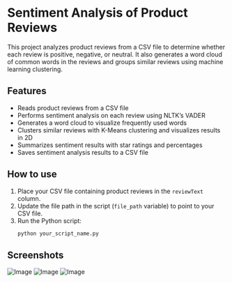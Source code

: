 # Sentiment Analysis of Product Reviews

This project analyzes product reviews from a CSV file to determine whether each review is positive, negative, or neutral. It also generates a word cloud of common words in the reviews and groups similar reviews using machine learning clustering.

## Features

- Reads product reviews from a CSV file
- Performs sentiment analysis on each review using NLTK’s VADER
- Generates a word cloud to visualize frequently used words
- Clusters similar reviews with K-Means clustering and visualizes results in 2D
- Summarizes sentiment results with star ratings and percentages
- Saves sentiment analysis results to a CSV file

## How to use

1. Place your CSV file containing product reviews in the `reviewText` column.
2. Update the file path in the script (`file_path` variable) to point to your CSV file.
3. Run the Python script:
   ```bash
   python your_script_name.py

## Screenshots

![Image](https://github.com/user-attachments/assets/f22faf99-e0a2-449b-a952-2ccb3796fc04)
![Image](https://github.com/user-attachments/assets/752b51e3-5dff-4c40-a560-70962659ea1c)
![Image](https://github.com/user-attachments/assets/178b52b3-9c97-467b-8253-c3a1444b30c8)


